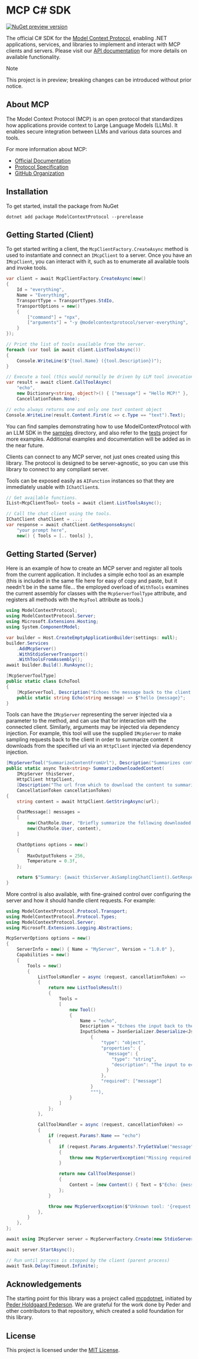 # MCP C# SDK

[![NuGet preview version](https://img.shields.io/nuget/vpre/ModelContextProtocol.svg)](https://www.nuget.org/packages/ModelContextProtocol/absoluteLatest)

The official C# SDK for the [Model Context Protocol](https://modelcontextprotocol.io/), enabling .NET applications, services, and libraries to implement and interact with MCP clients and servers. Please visit our [API documentation](https://modelcontextprotocol.github.io/csharp-sdk/api/ModelContextProtocol.html) for more details on available functionality.

> [!NOTE]
> This project is in preview; breaking changes can be introduced without prior notice.

## About MCP

The Model Context Protocol (MCP) is an open protocol that standardizes how applications provide context to Large Language Models (LLMs). It enables secure integration between LLMs and various data sources and tools.

For more information about MCP:

- [Official Documentation](https://modelcontextprotocol.io/)
- [Protocol Specification](https://spec.modelcontextprotocol.io/)
- [GitHub Organization](https://github.com/modelcontextprotocol)

## Installation

To get started, install the package from NuGet

```
dotnet add package ModelContextProtocol --prerelease
```

## Getting Started (Client)

To get started writing a client, the `McpClientFactory.CreateAsync` method is used to instantiate and connect an `IMcpClient`
to a server. Once you have an `IMcpClient`, you can interact with it, such as to enumerate all available tools and invoke tools.

```csharp
var client = await McpClientFactory.CreateAsync(new()
{
    Id = "everything",
    Name = "Everything",
    TransportType = TransportTypes.StdIo,
    TransportOptions = new()
    {
        ["command"] = "npx",
        ["arguments"] = "-y @modelcontextprotocol/server-everything",
    }
});

// Print the list of tools available from the server.
foreach (var tool in await client.ListToolsAsync())
{
    Console.WriteLine($"{tool.Name} ({tool.Description})");
}

// Execute a tool (this would normally be driven by LLM tool invocations).
var result = await client.CallToolAsync(
    "echo",
    new Dictionary<string, object?>() { ["message"] = "Hello MCP!" },
    CancellationToken.None);

// echo always returns one and only one text content object
Console.WriteLine(result.Content.First(c => c.Type == "text").Text);
```

You can find samples demonstrating how to use ModelContextProtocol with an LLM SDK in the [samples](samples) directory, and also refer to the [tests](tests/ModelContextProtocol.Tests) project for more examples. Additional examples and documentation will be added as in the near future.

Clients can connect to any MCP server, not just ones created using this library. The protocol is designed to be server-agnostic, so you can use this library to connect to any compliant server.

Tools can be exposed easily as `AIFunction` instances so that they are immediately usable with `IChatClient`s.

```csharp
// Get available functions.
IList<McpClientTool> tools = await client.ListToolsAsync();

// Call the chat client using the tools.
IChatClient chatClient = ...;
var response = await chatClient.GetResponseAsync(
    "your prompt here",
    new() { Tools = [.. tools] },
```

## Getting Started (Server)

Here is an example of how to create an MCP server and register all tools from the current application.
It includes a simple echo tool as an example (this is included in the same file here for easy of copy and paste, but it needn't be in the same file...
the employed overload of `WithTools` examines the current assembly for classes with the `McpServerToolType` attribute, and registers all methods with the
`McpTool` attribute as tools.)

```csharp
using ModelContextProtocol;
using ModelContextProtocol.Server;
using Microsoft.Extensions.Hosting;
using System.ComponentModel;

var builder = Host.CreateEmptyApplicationBuilder(settings: null);
builder.Services
    .AddMcpServer()
    .WithStdioServerTransport()
    .WithToolsFromAssembly();
await builder.Build().RunAsync();

[McpServerToolType]
public static class EchoTool
{
    [McpServerTool, Description("Echoes the message back to the client.")]
    public static string Echo(string message) => $"hello {message}";
}
```

Tools can have the `IMcpServer` representing the server injected via a parameter to the method, and can use that for interaction with 
the connected client. Similarly, arguments may be injected via dependency injection. For example, this tool will use the supplied 
`IMcpServer` to make sampling requests back to the client in order to summarize content it downloads from the specified url via
an `HttpClient` injected via dependency injection.
```csharp
[McpServerTool("SummarizeContentFromUrl"), Description("Summarizes content downloaded from a specific URI")]
public static async Task<string> SummarizeDownloadedContent(
    IMcpServer thisServer,
    HttpClient httpClient,
    [Description("The url from which to download the content to summarize")] string url,
    CancellationToken cancellationToken)
{
    string content = await httpClient.GetStringAsync(url);

    ChatMessage[] messages =
    [
        new(ChatRole.User, "Briefly summarize the following downloaded content:"),
        new(ChatRole.User, content),
    ]

    ChatOptions options = new()
    {
        MaxOutputTokens = 256,
        Temperature = 0.3f,
    };

    return $"Summary: {await thisServer.AsSamplingChatClient().GetResponseAsync(messages, options, cancellationToken)}";
}
```

More control is also available, with fine-grained control over configuring the server and how it should handle client requests. For example:

```csharp
using ModelContextProtocol.Protocol.Transport;
using ModelContextProtocol.Protocol.Types;
using ModelContextProtocol.Server;
using Microsoft.Extensions.Logging.Abstractions;

McpServerOptions options = new()
{
    ServerInfo = new() { Name = "MyServer", Version = "1.0.0" },
    Capabilities = new()
    {
        Tools = new()
        {
            ListToolsHandler = async (request, cancellationToken) =>
            {
                return new ListToolsResult()
                {
                    Tools =
                    [
                        new Tool()
                        {
                            Name = "echo",
                            Description = "Echoes the input back to the client.",
                            InputSchema = JsonSerializer.Deserialize<JsonElement>("""
                                {
                                    "type": "object",
                                    "properties": {
                                      "message": {
                                        "type": "string",
                                        "description": "The input to echo back"
                                      }
                                    },
                                    "required": ["message"]
                                }
                                """),
                        }
                    ]
                };
            },

            CallToolHandler = async (request, cancellationToken) =>
            {
                if (request.Params?.Name == "echo")
                {
                    if (request.Params.Arguments?.TryGetValue("message", out var message) is not true)
                    {
                        throw new McpServerException("Missing required argument 'message'");
                    }

                    return new CallToolResponse()
                    {
                        Content = [new Content() { Text = $"Echo: {message}", Type = "text" }]
                    };
                }

                throw new McpServerException($"Unknown tool: '{request.Params?.Name}'");
            },
        }
    },
};

await using IMcpServer server = McpServerFactory.Create(new StdioServerTransport("MyServer"), options);

await server.StartAsync();

// Run until process is stopped by the client (parent process)
await Task.Delay(Timeout.Infinite);
```

## Acknowledgements

The starting point for this library was a project called [mcpdotnet](https://github.com/PederHP/mcpdotnet), initiated by [Peder Holdgaard Pederson](https://github.com/PederHP). We are grateful for the work done by Peder and other contributors to that repository, which created a solid foundation for this library.

## License

This project is licensed under the [MIT License](LICENSE).
